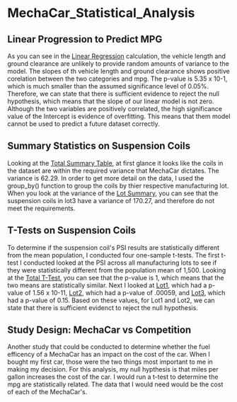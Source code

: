 # MechaCar_Statistical_Analysis

## Linear Progression to Predict MPG
As you can see in the [Linear Regression](MechaCar_linear_regression.png) calculation, the vehicle length and ground clearance are unlikely to provide random amounts of variance to the model. The slopes of th vehicle length and ground clearance shows positive corelation between the two categories and mpg. The p-value is 5.35 x 10-1, which is much smaller than the assumed significance level of 0.05%. Therefore, we can state that there is sufficient evidence to reject the null hypothesis, which means that the slope of our linear model is not zero. Although the two variables are positively correlated, the high significance value of the Intercept is evidence of overfitting. This means that them model cannot be used to predict a future dataset correctly.

## Summary Statistics on Suspension Coils
Looking at the [Total Summary Table](total_summary.png), at first glance it looks like the coils in the dataset are within the required variance that MechaCar dictates. The variance is 62.29. In order to get more detail on the data, I used the group_by() function to group the coils by thier respective manufacturing lot. When you look at the variance of the [Lot Summary](lot_summary.png), you can see that the suspension coils in lot3 have a variance of 170.27, and therefore do not meet the requirements. 

## T-Tests on Suspension Coils
To determine if the suspension coil's PSI results are statistically different from the mean population, I conducted four one-sample t-tests. The first t-test I conducted looked at the PSI across all manufacturing lots to see if they were statistically different from the population mean of 1,500. Looking at the [Total T-Test](total_t_test.png), you can see that the p-value is 1, which means that the two means are statistically similar. Next I looked at [Lot1](subset1_t_test.png), which had a p-value of 1.56 x 10-11, [Lot2](subset2_t_test.png), which had a p-value of .00059, and [Lot3](subset3_t_test.png), which had a p-value of 0.15. Based on these values, for Lot1 and Lot2, we can state that there is sufficient evidenct to reject the null hypothesis.

## Study Design: MechaCar vs Competition
Another study that could be conducted to determine whether the fuel efficency of a MechaCar has
an impact on the cost of the car. When I bought my first car, those were the two things most important to me in making my decision. For this analysis, my null hypthesis is that miles per gallon increases the cost of the car. I would run a t-test to determine the mpg are statistically related. The data that I would need would be the cost of each of the MechaCar's.  
